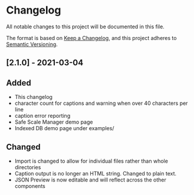 # Changelog
All notable changes to this project will be documented in this file.

The format is based on [Keep a Changelog](https://keepachangelog.com/en/1.0.0/),
and this project adheres to [Semantic Versioning](https://semver.org/spec/v2.0.0.html).

## [2.1.0] - 2021-03-04
## Added
- This changelog
- character count for captions and warning when over 40 characters per line
- caption error reporting
- Safe Scale Manager demo page
- Indexed DB demo page under examples/

## Changed
- Import is changed to allow for individual files rather than whole directories
- Caption output is no longer an HTML string. Changed to plain text.
- JSON Preview is now editable and will reflect across the other components

